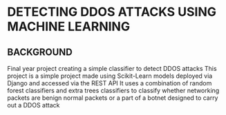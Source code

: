 # DETECTING DDOS ATTACKS USING MACHINE LEARNING
## BACKGROUND
 Final year project creating a simple classifier to detect DDOS attacks
This project is a simple project made using Scikit-Learn models deployed via Django and accessed via the REST API
It uses a combination of random forest classifiers and extra trees classifiers to classify whether networking packets are benign normal packets or a part of a botnet designed to carry out a DDOS attack
